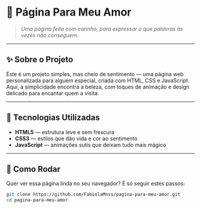 # 💌 Página Para Meu Amor

> *Uma página feita com carinho, para expressar o que palavras às vezes não conseguem.*

---

## ✨ Sobre o Projeto

Este é um projeto simples, mas cheio de sentimento — uma página web personalizada para alguém especial, criada com HTML, CSS e JavaScript. Aqui, a simplicidade encontra a beleza, com toques de animação e design delicado para encantar quem a visita.

---

## 🚀 Tecnologias Utilizadas

- **HTML5** — estrutura leve e sem frescura  
- **CSS3** — estilos que dão vida e cor ao sentimento  
- **JavaScript** — animações sutis que deixam tudo mais mágico  

---

## 🎯 Como Rodar

Quer ver essa página linda no seu navegador? É só seguir estes passos:

```bash
git clone https://github.com/FabiolaMnss/pagina-para-meu-amor.git
cd pagina-para-meu-amor
